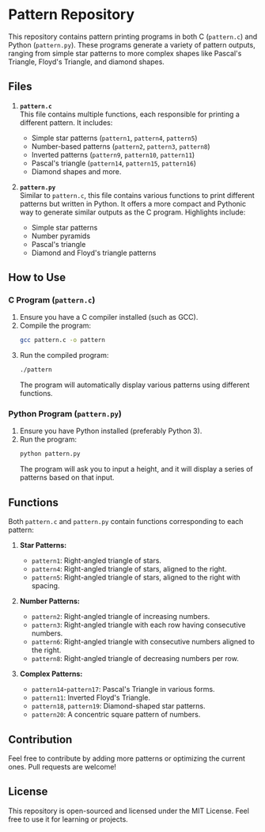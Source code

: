 
# Pattern Repository

This repository contains pattern printing programs in both C (`pattern.c`) and Python (`pattern.py`). These programs generate a variety of pattern outputs, ranging from simple star patterns to more complex shapes like Pascal's Triangle, Floyd's Triangle, and diamond shapes.

## Files

1. **`pattern.c`**  
   This file contains multiple functions, each responsible for printing a different pattern. It includes:
   - Simple star patterns (`pattern1`, `pattern4`, `pattern5`)
   - Number-based patterns (`pattern2`, `pattern3`, `pattern8`)
   - Inverted patterns (`pattern9`, `pattern10`, `pattern11`)
   - Pascal's triangle (`pattern14`, `pattern15`, `pattern16`)
   - Diamond shapes and more.

2. **`pattern.py`**  
   Similar to `pattern.c`, this file contains various functions to print different patterns but written in Python. It offers a more compact and Pythonic way to generate similar outputs as the C program. Highlights include:
   - Simple star patterns
   - Number pyramids
   - Pascal's triangle
   - Diamond and Floyd's triangle patterns

## How to Use

### C Program (`pattern.c`)
1. Ensure you have a C compiler installed (such as GCC).
2. Compile the program:
   ```bash
   gcc pattern.c -o pattern
   ```
3. Run the compiled program:
   ```bash
   ./pattern
   ```
   The program will automatically display various patterns using different functions.

### Python Program (`pattern.py`)
1. Ensure you have Python installed (preferably Python 3).
2. Run the program:
   ```bash
   python pattern.py
   ```
   The program will ask you to input a height, and it will display a series of patterns based on that input.

## Functions

Both `pattern.c` and `pattern.py` contain functions corresponding to each pattern:

1. **Star Patterns:**
   - `pattern1`: Right-angled triangle of stars.
   - `pattern4`: Right-angled triangle of stars, aligned to the right.
   - `pattern5`: Right-angled triangle of stars, aligned to the right with spacing.

2. **Number Patterns:**
   - `pattern2`: Right-angled triangle of increasing numbers.
   - `pattern3`: Right-angled triangle with each row having consecutive numbers.
   - `pattern6`: Right-angled triangle with consecutive numbers aligned to the right.
   - `pattern8`: Right-angled triangle of decreasing numbers per row.

3. **Complex Patterns:**
   - `pattern14`-`pattern17`: Pascal's Triangle in various forms.
   - `pattern11`: Inverted Floyd's Triangle.
   - `pattern18`, `pattern19`: Diamond-shaped star patterns.
   - `pattern20`: A concentric square pattern of numbers.

## Contribution

Feel free to contribute by adding more patterns or optimizing the current ones. Pull requests are welcome!

## License

This repository is open-sourced and licensed under the MIT License. Feel free to use it for learning or projects.
